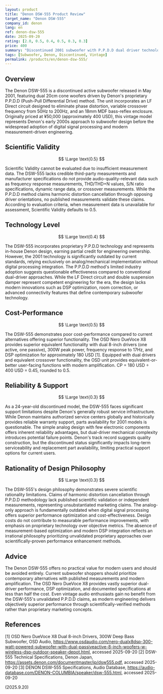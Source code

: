 ```yaml
---
layout: product
title: "Denon DSW-555 Product Review"
target_name: "Denon DSW-555"
company_id: denon
lang: en
ref: denon-dsw-555
date: 2025-09-20
rating: [2.0, 0.5, 0.4, 0.5, 0.3, 0.3]
price: 400
summary: "Discontinued 2001 subwoofer with P.P.D.D dual driver technology lacking modern measurements and offering poor value against current alternatives."
tags: [Subwoofer, Denon, Discontinued, Vintage]
permalink: /products/en/denon-dsw-555/
---
```


## Overview

The Denon DSW-555 is a discontinued active subwoofer released in May 2001, featuring dual 20cm cone woofers driven by Denon's proprietary P.P.D.D (Push-Pull Differential Drive) method. The unit incorporates an LF Direct circuit designed to eliminate phase distortion, variable crossover frequency from 50Hz to 200Hz, and an 18mm MDF bass-reflex enclosure. Originally priced at ¥50,000 (approximately 400 USD), this vintage model represents Denon's early 2000s approach to subwoofer design before the widespread adoption of digital signal processing and modern measurement-driven engineering.

## Scientific Validity

$$ \Large \text{0.5} $$

Scientific Validity cannot be evaluated due to insufficient measurement data. The DSW-555 lacks credible third-party measurements and manufacturer specifications do not provide audio-quality-relevant data such as frequency response measurements, THD/THD+N values, S/N ratio specifications, dynamic range data, or crossover measurements. While the P.P.D.D method claims harmonic distortion cancellation through opposing driver orientations, no published measurements validate these claims. According to evaluation criteria, when measurement data is unavailable for assessment, Scientific Validity defaults to 0.5.

## Technology Level

$$ \Large \text{0.4} $$

The DSW-555 incorporates proprietary P.P.D.D technology and represents in-house Denon design, earning partial credit for engineering ownership. However, the 2001 technology is significantly outdated by current standards, relying exclusively on analog/mechanical implementation without digital processing integration. The P.P.D.D method's limited industry adoption suggests questionable effectiveness compared to conventional dual-driver approaches. While the LF Direct circuit and double suspension damper represent competent engineering for the era, the design lacks modern innovations such as DSP optimization, room correction, or advanced connectivity features that define contemporary subwoofer technology.

## Cost-Performance

$$ \Large \text{0.5} $$

The DSW-555 demonstrates poor cost-performance compared to current alternatives offering superior functionality. The OSD Nero DueVoce X8 provides superior equivalent functionality with dual 8-inch drivers (one active, one passive), 300W peak power, frequency response to 17Hz, and DSP optimization for approximately 180 USD [1]. Equipped with dual drivers and equivalent crossover functionality, the OSD unit provides equivalent-or-better user-facing functions with modern amplification. CP = 180 USD ÷ 400 USD = 0.45, rounded to 0.5.

## Reliability & Support

$$ \Large \text{0.3} $$

As a 24-year-old discontinued model, the DSW-555 faces significant support limitations despite Denon's generally robust service infrastructure. While Denon maintains authorized service centers globally and historically provides reliable warranty support, parts availability for 2001 models is questionable. The simple analog design with few electronic components offers inherent reliability advantages, but dual-driver mechanical complexity introduces potential failure points. Denon's track record suggests quality construction, but the discontinued status significantly impacts long-term serviceability and replacement part availability, limiting practical support options for current users.

## Rationality of Design Philosophy

$$ \Large \text{0.3} $$

The DSW-555's design philosophy demonstrates severe scientific rationality limitations. Claims of harmonic distortion cancellation through P.P.D.D methodology lack published scientific validation or independent measurements, representing unsubstantiated marketing claims. The analog-only approach is fundamentally outdated when digital signal processing offers superior performance optimization and cost-effectiveness. Design costs do not contribute to measurable performance improvements, with emphasis on proprietary technology over objective metrics. The absence of measurement-based optimization and modern DSP integration reflects an irrational philosophy prioritizing unvalidated proprietary approaches over scientifically-proven performance enhancement methods.

## Advice

The Denon DSW-555 offers no practical value for modern users and should be avoided entirely. Current subwoofer shoppers should prioritize contemporary alternatives with published measurements and modern amplification. The OSD Nero DueVoce X8 provides vastly superior dual-driver performance, DSP optimization, and documented specifications at less than half the cost. Even vintage audio enthusiasts gain no benefit from the DSW-555's unvalidated P.P.D.D claims, as modern engineering delivers objectively superior performance through scientifically-verified methods rather than proprietary marketing concepts.

## References

[1] OSD Nero DueVoce X8 Dual 8-inch Drivers, 300W Deep Bass Subwoofer, OSD Audio, https://www.osdaudio.com/nero-dualx8dsp-300-watt-powered-subwoofer-with-dual-passiveactive-8-inch-woofers-w-wireless-dsp-outdoor-speaker-depot.html, accessed 2025-09-20
[2] DSW-555 Technical Specifications, Denon Japan, https://assets.denon.com/documentmaster/jp/dsw555.pdf, accessed 2025-09-20
[3] DENON DSW-555 Specifications, Audio Database, https://audio-database.com/DENON-COLUMBIA/speaker/dsw-555.html, accessed 2025-09-20

(2025.9.20)
